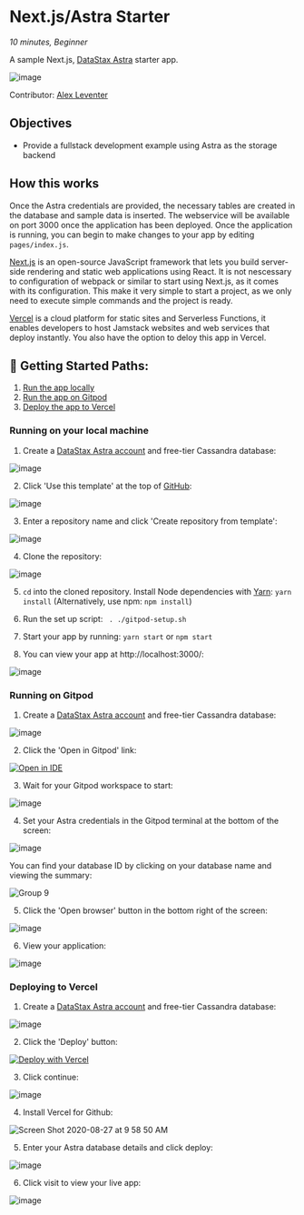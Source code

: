 <!--- STARTEXCLUDE --->
# Next.js/Astra Starter
*10 minutes, Beginner*

A sample Next.js, [DataStax Astra](https://astra.datastax.com/register?utm_source=devplay&utm_medium=github&utm_campaign=astra-next.js-starter) starter app.
<!--- ENDEXCLUDE --->

![image](https://user-images.githubusercontent.com/3254549/89590110-ff682580-d7fb-11ea-8e3a-47e3b552fc19.png)

Contributor: [Alex Leventer](https://github.com/alexleventer)

## Objectives
* Provide a fullstack development example using Astra as the storage backend

## How this works
Once the Astra credentials are provided, the necessary tables are created in the database and sample data is inserted. The webservice will be available on port 3000 once the application has been deployed. Once the application is running, you can begin to make changes to your app by editing `pages/index.js`.

[Next.js](https://nextjs.org/) is an open-source JavaScript framework that lets you build server-side rendering and static web applications using React. It is not nescessary to configuration of webpack or similar to start using Next.js, as it comes with its configuration. This make it very simple to start a project, as we only need to execute simple commands and the project is ready.

[Vercel](https://vercel.com/) is a cloud platform for static sites and Serverless Functions, it enables developers to host Jamstack websites and web services that deploy instantly. You also have the option to deloy this app in Vercel.


## 🚀 Getting Started Paths:
1. [Run the app locally](#running-on-your-local-machine)
2. [Run the app on Gitpod](#running-on-gitpod)
3. [Deploy the app to Vercel](#deploying-to-vercel)

### Running on your local machine
1. Create a [DataStax Astra account](https://astra.datastax.com/register?utm_source=github&utm_medium=referral&utm_campaign=astra-nextjs-starter) and free-tier Cassandra database:
<!--- STARTEXCLUDE --->
![image](https://user-images.githubusercontent.com/3254549/89589429-76042380-d7fa-11ea-917a-9bb1b1f11203.png)
<!--- ENDEXCLUDE --->
2. Click 'Use this template' at the top of [GitHub](https://github.com/DataStax-Examples/astra-next.js-starter):


![image](https://user-images.githubusercontent.com/3254549/89589520-9af89680-d7fa-11ea-9df2-38ded5884927.png)


3. Enter a repository name and click 'Create repository from template':


![image](https://user-images.githubusercontent.com/3254549/89589574-b794ce80-d7fa-11ea-9c0e-4c7168501441.png)


4. Clone the repository:


![image](https://user-images.githubusercontent.com/3254549/89589607-cb403500-d7fa-11ea-98a7-8cbf66f02639.png)


5. `cd` into the cloned repository. Install Node dependencies with [Yarn](https://yarnpkg.com/): `yarn install` (Alternatively, use npm: `npm install`)


6. Run the set up script: ` . ./gitpod-setup.sh`


7. Start your app by running: `yarn start` or `npm start`


8. You can view your app at  http://localhost:3000/:


![image](https://user-images.githubusercontent.com/3254549/89589853-6b965980-d7fb-11ea-80ff-62dfe4b31ddb.png)

### Running on Gitpod
1) Create a [DataStax Astra account](https://astra.datastax.com/register) and free-tier Cassandra database:
<!--- STARTEXCLUDE --->
![image](https://user-images.githubusercontent.com/3254549/89589429-76042380-d7fa-11ea-917a-9bb1b1f11203.png)
<!--- ENDEXCLUDE --->
2) Click the 'Open in Gitpod' link:


[![Open in IDE](https://gitpod.io/button/open-in-gitpod.svg)](https://dtsx.io/2YtXWVU)


3) Wait for your Gitpod workspace to start:


![image](https://user-images.githubusercontent.com/3254549/89589934-a5676000-d7fb-11ea-9690-36b876bbdb86.png)


4) Set your Astra credentials in the Gitpod terminal at the bottom of the screen:


![image](https://user-images.githubusercontent.com/3254549/89589982-c3cd5b80-d7fb-11ea-945f-a2413c456bb3.png)


You can find your database ID by clicking on your database name and viewing the summary:

![Group 9](https://user-images.githubusercontent.com/69874632/101193257-2bac7b00-3611-11eb-9071-95ed9bb78386.png)


5) Click the 'Open browser' button in the bottom right of the screen:


![image](https://user-images.githubusercontent.com/3254549/89590054-e6f80b00-d7fb-11ea-8a26-de2a019db71f.png)


6) View your application:


![image](https://user-images.githubusercontent.com/3254549/89590110-ff682580-d7fb-11ea-8e3a-47e3b552fc19.png)


### Deploying to Vercel
1. Create a [DataStax Astra account](https://astra.datastax.com/register?utm_source=github&utm_medium=referral&utm_campaign=astra-nextjs-starter) and free-tier Cassandra database:


![image](https://user-images.githubusercontent.com/3254549/89589429-76042380-d7fa-11ea-917a-9bb1b1f11203.png)


2. Click the 'Deploy' button:


[![Deploy with Vercel](https://vercel.com/button)](https://dtsx.io/3aUg00p)


3. Click continue:


![image](https://user-images.githubusercontent.com/3254549/89590194-232b6b80-d7fc-11ea-8dba-076b1a791a3e.png)


4. Install Vercel for Github: 


![Screen Shot 2020-08-27 at 9 58 50 AM](https://user-images.githubusercontent.com/69874632/91472193-f6430500-e84b-11ea-8a93-4b0b2773076c.png)


5. Enter your Astra database details and click deploy:


![image](https://user-images.githubusercontent.com/3254549/89590278-553ccd80-d7fc-11ea-91b1-6d61c2aae20f.png)


6. Click visit to view your live app:


![image](https://user-images.githubusercontent.com/3254549/89590361-9208c480-d7fc-11ea-9692-92fc3e71b1ad.png)
